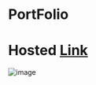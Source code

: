 # PortFolio
# Hosted [Link](https://portfolio-react-azure-iota.vercel.app/)

![image](https://github.com/Mayankkatheriya/portfolio-react/assets/128832286/416d4402-1eca-4168-a952-ece62ac90c50)

